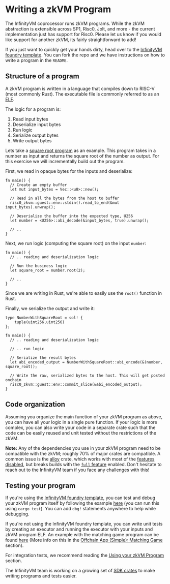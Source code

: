 # Writing a zkVM Program

The InfinityVM coprocessor runs zkVM programs. While the zkVM abstraction is extensible across SP1, Risc0, Jolt, and more - the current implementation just has support for Risc0. Please let us know if you would like support for another zkVM, its fairly straightforward to add!

If you just want to quickly get your hands dirty, head over to the [InfinityVM foundry template](https://github.com/InfinityVM/infinityVM-foundry-template). You can fork the repo and we have instructions on how to write a program in the `README`.

## Structure of a program

A zkVM program is written in a language that compiles down to RISC-V (most commonly Rust). The executable file is commonly referred to as an [ELF](https://en.wikipedia.org/wiki/Executable_and_Linkable_Format).

The logic for a program is:

1. Read input bytes
1. Deserialize input bytes
1. Run logic
1. Serialize output bytes
1. Write output bytes

Lets take a [square root program](https://github.com/InfinityVM/infinityVM-foundry-template/blob/main/programs/app/src/square_root.rs) as an example. This program takes in a number as input and returns the square root of the number as output. For this exercise we will incrementally build out the program.

First, we read in opaque bytes for the inputs and deserialize:

```rust,ignore
fn main() {
  // Create an empty buffer
  let mut input_bytes = Vec::<u8>::new();
  
  // Read in all the bytes from the host to buffer
  risc0_zkvm::guest::env::stdin().read_to_end(&mut input_bytes).unwrap();

  // Deserialize the buffer into the expected type, U256
  let number = <U256>::abi_decode(&input_bytes, true).unwrap();

  // ..
}
```

Next, we run logic (computing the square root) on the input `number`:

```rust,ignore
fn main() {
  // .. reading and deserialization logic

  // Run the business logic
  let square_root = number.root(2);

  // ..
}
```
Since we are writing in Rust, we're able to easily use the `root()` function in Rust.

Finally, we serialize the output and write it:

```rust,ignore
type NumberWithSquareRoot = sol! {
    tuple(uint256,uint256)
};

fn main() {
  // .. reading and deserialization logic

  // .. run logic

  // Serialize the result bytes
  let abi_encoded_output = NumberWithSquareRoot::abi_encode(&(number, square_root));

  // Write the raw, serialized bytes to the host. This will get posted onchain
  risc0_zkvm::guest::env::commit_slice(&abi_encoded_output);
}
```

## Code organization

Assuming you organize the main function of your zkVM program as above, you can have all your logic in a single pure function. If your logic is more complex, you can also write your code in a separate crate such that the code can be easily reused and unit tested without the restrictions of the zkVM.

**Note:** Any of the dependencies you use in your zkVM program need to be compatible with the zkVM; roughly 70% of major crates are compatible. A common issue is the [alloy](https://docs.rs/crate/alloy/latest/features) crate, which works with most of the [features disabled](https://github.com/InfinityVM/InfinityVM/blob/main/Cargo.toml#L118), but breaks builds with the [`full` feature](https://github.com/alloy-rs/alloy/blob/main/crates/alloy/Cargo.toml#L76) enabled. Don't hesitate to reach out to the InfinityVM team if you face any challenges with this!

## Testing your program

If you're using the [InfinityVM foundry template](https://github.com/InfinityVM/infinityVM-foundry-template), you can test and debug your zkVM program itself by following the example [here](https://github.com/InfinityVM/infinityVM-foundry-template/blob/main/programs/src/lib.rs) (you can run this using `cargo test`). You can add `dbg!` statements anywhere to help while debugging.

If you're not using the InfinityVM foundry template, you can write unit tests by creating an executor and running the executor with your inputs and zkVM program ELF. An example with the matching game program can be found [here](https://github.com/InfinityVM/InfinityVM/blob/main/examples/matching-game/programs/src/lib.rs#L48) (More info on this in the [Offchain App (Simple): Matching Game](../apps/matching-game.md) section).

For integration tests, we recommend reading the [Using your zkVM Program](./using-program.md) section.

The InfinityVM team is working on a growing set of [SDK crates](https://github.com/InfinityVM/InfinityVM/tree/main/crates/sdk) to make writing programs and tests easier.
